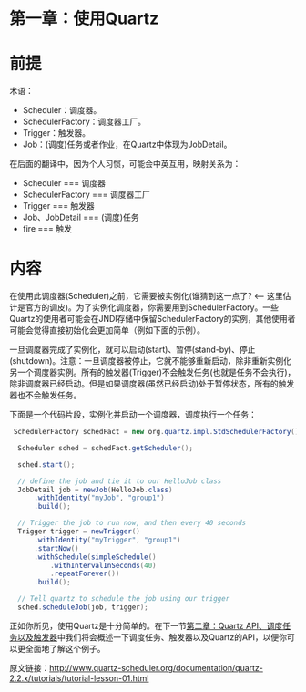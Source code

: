 # 第一章：使用Quartz
# 前提
术语：
- Scheduler：调度器。
- SchedulerFactory：调度器工厂。
- Trigger：触发器。
- Job：(调度)任务或者作业，在Quartz中体现为JobDetail。

在后面的翻译中，因为个人习惯，可能会中英互用，映射关系为：
- Scheduler === 调度器
- SchedulerFactory === 调度器工厂
- Trigger === 触发器
- Job、JobDetail === (调度)任务
- fire === 触发

# 内容
在使用此调度器(Scheduler)之前，它需要被实例化(谁猜到这一点了? <-- 这里估计是官方的调皮)。为了实例化调度器，你需要用到SchedulerFactory。一些Quartz的使用者可能会在JNDI存储中保留SchedulerFactory的实例，其他使用者可能会觉得直接初始化会更加简单（例如下面的示例）。

一旦调度器完成了实例化，就可以启动(start)、暂停(stand-by)、停止(shutdown)。注意：一旦调度器被停止，它就不能够重新启动，除非重新实例化另一个调度器实例。所有的触发器(Trigger)不会触发任务(也就是任务不会执行)，除非调度器已经启动。但是如果调度器(虽然已经启动)处于暂停状态，所有的触发器也不会触发任务。

下面是一个代码片段，实例化并启动一个调度器，调度执行一个任务：
```java
 SchedulerFactory schedFact = new org.quartz.impl.StdSchedulerFactory();

  Scheduler sched = schedFact.getScheduler();

  sched.start();

  // define the job and tie it to our HelloJob class
  JobDetail job = newJob(HelloJob.class)
      .withIdentity("myJob", "group1")
      .build();

  // Trigger the job to run now, and then every 40 seconds
  Trigger trigger = newTrigger()
      .withIdentity("myTrigger", "group1")
      .startNow()
      .withSchedule(simpleSchedule()
          .withIntervalInSeconds(40)
          .repeatForever())
      .build();

  // Tell quartz to schedule the job using our trigger
  sched.scheduleJob(job, trigger);
```
正如你所见，使用Quartz是十分简单的。在下一节[第二章：Quartz API、调度任务以及触发器](lesson-2.md)中我们将会概述一下调度任务、触发器以及Quartz的API，以便你可以更全面地了解这个例子。

原文链接：http://www.quartz-scheduler.org/documentation/quartz-2.2.x/tutorials/tutorial-lesson-01.html 